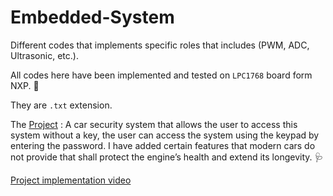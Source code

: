# Embedded-System
Different codes that implements specific roles that includes (PWM, ADC, Ultrasonic, etc.). 

All codes here have been implemented and tested on `LPC1768` board form NXP. :pushpin:

They are  `.txt` extension.

The [Project](https://github.com/TarqAbdullah/Embedded-System/tree/main/Project) : A car security system that allows the user to access this system without a key, the user can access the system using the keypad by entering the password. I have added certain features that modern cars do not provide that shall protect the engine’s health and extend its longevity. :stethoscope:

[Project implementation video](https://www.youtube.com/watch?v=NEGA-UIUzho)
